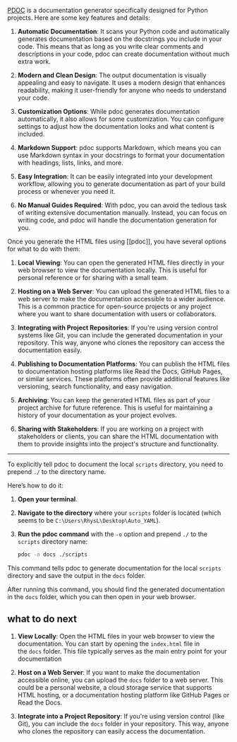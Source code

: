 [PDOC](https://pdoc.dev/) is a documentation generator specifically designed for Python projects. Here are some key features and details:

1. **Automatic Documentation**: It scans your Python code and automatically generates documentation based on the docstrings you include in your code. This means that as long as you write clear comments and descriptions in your code, pdoc can create documentation without much extra work.

2. **Modern and Clean Design**: The output documentation is visually appealing and easy to navigate. It uses a modern design that enhances readability, making it user-friendly for anyone who needs to understand your code.

3. **Customization Options**: While pdoc generates documentation automatically, it also allows for some customization. You can configure settings to adjust how the documentation looks and what content is included.

4. **Markdown Support**: pdoc supports Markdown, which means you can use Markdown syntax in your docstrings to format your documentation with headings, lists, links, and more.

5. **Easy Integration**: It can be easily integrated into your development workflow, allowing you to generate documentation as part of your build process or whenever you need it.

6. **No Manual Guides Required**: With pdoc, you can avoid the tedious task of writing extensive documentation manually. Instead, you can focus on writing code, and pdoc will handle the documentation generation for you.

Once you generate the HTML files using [[pdoc]], you have several options for what to do with them:

1. **Local Viewing**: You can open the generated HTML files directly in your web browser to view the documentation locally. This is useful for personal reference or for sharing with a small team.

2. **Hosting on a Web Server**: You can upload the generated HTML files to a web server to make the documentation accessible to a wider audience. This is a common practice for open-source projects or any project where you want to share documentation with users or collaborators.

3. **Integrating with Project Repositories**: If you're using version control systems like Git, you can include the generated documentation in your repository. This way, anyone who clones the repository can access the documentation easily.

4. **Publishing to Documentation Platforms**: You can publish the HTML files to documentation hosting platforms like Read the Docs, GitHub Pages, or similar services. These platforms often provide additional features like versioning, search functionality, and easy navigation.

5. **Archiving**: You can keep the generated HTML files as part of your project archive for future reference. This is useful for maintaining a history of your documentation as your project evolves.

6. **Sharing with Stakeholders**: If you are working on a project with stakeholders or clients, you can share the HTML documentation with them to provide insights into the project's structure and functionality.

---
To explicitly tell pdoc to document the local `scripts` directory, you need to prepend `./` to the directory name.

Here’s how to do it:

1. **Open your terminal**.
2. **Navigate to the directory** where your `scripts` folder is located (which seems to be `C:\Users\RhysL\Desktop\Auto_YAML`).
3. **Run the pdoc command** with the `-o` option and prepend `./` to the `scripts` directory name:

   ```bash
   pdoc -o docs ./scripts
   ```

This command tells pdoc to generate documentation for the local `scripts` directory and save the output in the `docs` folder.

After running this command, you should find the generated documentation in the `docs` folder, which you can then open in your web browser.

## what to do next

1. **View Locally**: Open the HTML files in your web browser to view the documentation. You can start by opening the `index.html` file in the `docs` folder. This file typically serves as the main entry point for your documentation

2. **Host on a Web Server**: If you want to make the documentation accessible online, you can upload the `docs` folder to a web server. This could be a personal website, a cloud storage service that supports HTML hosting, or a documentation hosting platform like GitHub Pages or Read the Docs.
    
3. **Integrate into a Project Repository**: If you're using version control (like Git), you can include the `docs` folder in your repository. This way, anyone who clones the repository can easily access the documentation.